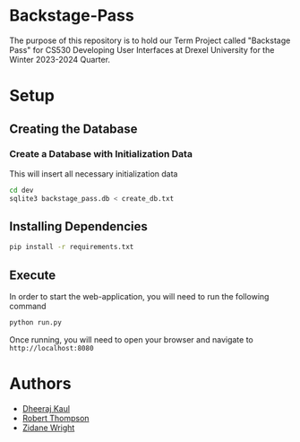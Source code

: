 # Backstage-Pass

The purpose of this repository is to hold our Term Project called "Backstage Pass" for CS530 Developing User Interfaces at Drexel University for the Winter 2023-2024 Quarter.

# Setup

## Creating the Database

### Create a Database with Initialization Data

This will insert all necessary initialization data

```bash
cd dev
sqlite3 backstage_pass.db < create_db.txt
```

## Installing Dependencies
```bash
pip install -r requirements.txt
```

## Execute

In order to start the web-application, you will need to run the following command

```bash
python run.py
```

Once running, you will need to open your browser and navigate to `http://localhost:8080`

# Authors
- [Dheeraj Kaul](dk989@drexel.edu)
- [Robert Thompson](rt598@drexel.edu)
- [Zidane Wright](zdw32@drexel.edu)